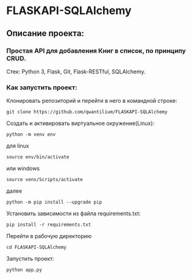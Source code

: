 # FLASKAPI-SQLAlchemy
## Описание проекта:
### Простая API для добавления Книг в список, по принципу CRUD.
Стек: Python 3, Flask, Git, Flask-RESTful, SQLAlchemy.

### Как запустить проект:

Клонировать репозиторий и перейти в него в командной строке:

```
git clone https://github.com/qwantilium/FLASKAPI-SQLAlchemy
```

Cоздать и активировать виртуальное окружение(Linux):

```
python -m venv env
```
для linux
```
source env/bin/activate
```
или windows
```
source venv/Scripts/activate
```
далее
```
python -m pip install --upgrade pip
```

Установить зависимости из файла requirements.txt:

```
pip install -r requirements.txt
```

Перейти в рабочую директорию
```
cd FLASKAPI-SQLAlchemy
```

Запустить проект:

```
python app.py
```
